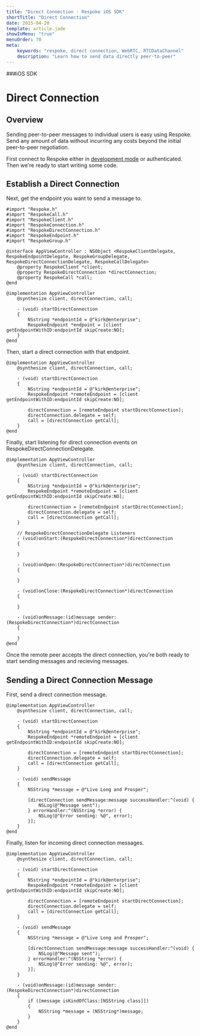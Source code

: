 ```yaml
---
title: "Direct Connection - Respoke iOS SDK"
shortTitle: "Direct Connection"
date: 2015-04-20
template: article.jade
showInMenu: "true"
menuOrder: 70
meta:
    keywords: "respoke, direct connection, WebRTC, RTCDataChannel"
    description: "Learn how to send data directly peer-to-peer"
---
```


###iOS SDK
# Direct Connection

## Overview

Sending peer-to-peer messages to individual users is easy using Respoke. Send any amount of data without incurring any costs beyond the initial peer-to-peer negotiation.

First connect to Respoke either in [development mode](/client/ios/getting-started.html) or authenticated. Then we're ready to start writing some code.

## Establish a Direct Connection

Next, get the endpoint you want to send a message to.

    #import "Respoke.h"
    #import "RespokeCall.h"
    #import "RespokeClient.h"
    #import "RespokeConnection.h"
    #import "RespokeDirectConnection.h"
    #import "RespokeEndpoint.h"
    #import "RespokeGroup.h"
    
    @interface AppViewController : NSObject <RespokeClientDelegate, RespokeEndpointDelegate, RespokeGroupDelegate, RespokeDirectConnectionDelegate, RespokeCallDelegate>
        @property RespokeClient *client;
        @property RespokeDirectConnection *directConnection;
        @property RespokeCall *call;
    @end
    
    @implementation AppViewController
        @synthesize client, directConnection, call;
        
        - (void) startDirectConnection
        {   
            NSstring *endpointId = @"kirk@enterprise";
            RespokeEndpoint *endpoint = [client getEndpointWithID:endpointId skipCreate:NO];
        }
    @end

Then, start a direct connection with that endpoint.

    @implementation AppViewController
        @synthesize client, directConnection, call;
        
        - (void) startDirectConnection
        {   
            NSstring *endpointId = @"kirk@enterprise";
            RespokeEndpoint *remoteEndpoint = [client getEndpointWithID:endpointId skipCreate:NO];
            
            directConnection = [remoteEndpoint startDirectConnection];
            directConnection.delegate = self;
            call = [directConnection getCall];
        }
    @end
   
Finally, start listening for direct connection events on RespokeDirectConnectionDelegate.
    
    @implementation AppViewController
        @synthesize client, directConnection, call;
        
        - (void) startDirectConnection
        {   
            NSstring *endpointId = @"kirk@enterprise";
            RespokeEndpoint *remoteEndpoint = [client getEndpointWithID:endpointId skipCreate:NO];
            
            directConnection = [remoteEndpoint startDirectConnection];
            directConnection.delegate = self;
            call = [directConnection getCall];
        }
        
        // RespokeDirectConnectionDelegate Listeners
        - (void)onStart:(RespokeDirectConnection*)directConnection
        {
          
        }

        - (void)onOpen:(RespokeDirectConnection*)directConnection
        {
          
        }

        - (void)onClose:(RespokeDirectConnection*)directConnection
        {
          
        }

        - (void)onMessage:(id)message sender:(RespokeDirectConnection*)directConnection
        {

        }
    @end

Once the remote peer accepts the direct connection, you're both ready to start sending messages and recieving messages.

## Sending a Direct Connection Message

First, send a direct connection message.

    @implementation AppViewController
        @synthesize client, directConnection, call;
        
        - (void) startDirectConnection
        {   
            NSstring *endpointId = @"kirk@enterprise";
            RespokeEndpoint *remoteEndpoint = [client getEndpointWithID:endpointId skipCreate:NO];
            
            directConnection = [remoteEndpoint startDirectConnection];
            directConnection.delegate = self;
            call = [directConnection getCall];
        }
        
        - (void) sendMessage
        {   
            NSString *message = @"Live Long and Prosper";
       
            [directConnection sendMessage:message successHandler:^(void) {
                NSLog(@"Message sent");
            } errorHandler:^(NSString *error) {
                NSLog(@"Error sending: %@", error);
            }];
        }
    @end
    
Finally, listen for incoming direct connection messages.

    @implementation AppViewController
        @synthesize client, directConnection, call;
        
        - (void) startDirectConnection
        {   
            NSstring *endpointId = @"kirk@enterprise";
            RespokeEndpoint *remoteEndpoint = [client getEndpointWithID:endpointId skipCreate:NO];
            
            directConnection = [remoteEndpoint startDirectConnection];
            directConnection.delegate = self;
            call = [directConnection getCall];
        }
        
        - (void) sendMessage
        {   
            NSString *message = @"Live Long and Prosper";
       
            [directConnection sendMessage:message successHandler:^(void) {
                NSLog(@"Message sent");
            } errorHandler:^(NSString *error) {
                NSLog(@"Error sending: %@", error);
            }];
        }

        - (void)onMessage:(id)message sender:(RespokeDirectConnection*)directConnection
        {
            if ([message isKindOfClass:[NSString class]])
            {
                NSString *message = (NSString*)message;
            }
        }
    @end
